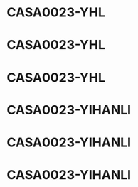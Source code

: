 # CASA0023-YHL
# CASA0023-YHL
# CASA0023-YHL
# CASA0023-YIHANLI
# CASA0023-YIHANLI
# CASA0023-YIHANLI
